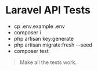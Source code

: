 # Laravel API Tests
- cp .env.example .env
- composer i
- php artisan key:generate
- php artisan migrate:fresh --seed
- composer test

> Make all the tests work.
